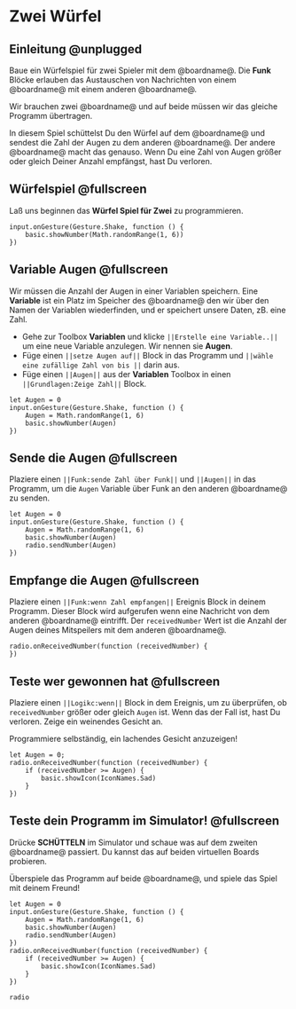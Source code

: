 # Zwei Würfel

## Einleitung @unplugged

Baue ein Würfelspiel für zwei Spieler mit dem @boardname@. Die **Funk** Blöcke erlauben das Austauschen von Nachrichten von einem @boardname@ mit einem anderen @boardname@.

Wir brauchen zwei @boardname@ und auf beide müssen wir das gleiche Programm übertragen.

In diesem Spiel schüttelst Du den Würfel auf dem @boardname@ und sendest die Zahl der Augen zu dem anderen @boardname@. Der andere @boardname@ macht das genauso. Wenn Du eine Zahl von Augen größer oder gleich Deiner Anzahl empfängst, hast Du verloren.

## Würfelspiel @fullscreen

Laß uns beginnen das **Würfel Spiel für Zwei** zu programmieren.

```blocks
input.onGesture(Gesture.Shake, function () {
    basic.showNumber(Math.randomRange(1, 6))
})
```

## Variable Augen @fullscreen

Wir müssen die Anzahl der Augen in einer Variablen speichern. Eine **Variable** ist ein Platz im Speicher des @boardname@ den wir über den Namen der Variablen wiederfinden, und er speichert unsere Daten, zB. eine Zahl.

* Gehe zur Toolbox **Variablen** und klicke ``||Erstelle eine Variable..||`` um eine neue Variable anzulegen. Wir nennen sie **Augen**. 
* Füge einen ``||setze Augen auf||`` Block in das Programm und ``||wähle eine zufällige Zahl von bis ||`` darin aus.
* Füge einen ``||Augen||`` aus der **Variablen** Toolbox in einen ``||Grundlagen:Zeige Zahl||`` Block.

```blocks
let Augen = 0
input.onGesture(Gesture.Shake, function () {
    Augen = Math.randomRange(1, 6)
    basic.showNumber(Augen)
})
```

## Sende die Augen @fullscreen

Plaziere einen ``||Funk:sende Zahl über Funk||`` und ``||Augen||`` in das Programm, um die ``Augen`` Variable über Funk an den anderen @boardname@ zu senden.

```blocks
let Augen = 0
input.onGesture(Gesture.Shake, function () {
    Augen = Math.randomRange(1, 6)
    basic.showNumber(Augen)
    radio.sendNumber(Augen)
})
```

## Empfange die Augen @fullscreen

Plaziere einen ``||Funk:wenn Zahl empfangen||`` Ereignis Block in deinem Programm. Dieser Block wird aufgerufen wenn eine Nachricht von dem anderen @boardname@ eintrifft. Der ``receivedNumber`` Wert  ist die Anzahl der Augen deines Mitspeilers mit dem anderen @boardname@.

```blocks
radio.onReceivedNumber(function (receivedNumber) {
})
```

## Teste wer gewonnen hat @fullscreen

Plaziere einen ``||Logikc:wenn||`` Block in dem Ereignis, um zu überprüfen, ob ``receivedNumber`` größer oder gleich ``Augen`` ist. 
Wenn das der Fall ist, hast Du verloren. Zeige ein weinendes Gesicht an.

Programmiere selbständig, ein lachendes Gesicht anzuzeigen!

```blocks
let Augen = 0;
radio.onReceivedNumber(function (receivedNumber) {
    if (receivedNumber >= Augen) {
        basic.showIcon(IconNames.Sad)
    }
})
```

## Teste dein Programm im Simulator! @fullscreen

Drücke **SCHÜTTELN** im Simulator und schaue was auf dem zweiten @boardname@ passiert. Du kannst das auf beiden virtuellen Boards probieren.

Überspiele das Programm auf beide @boardname@, und spiele das Spiel mit deinem Freund!

```blocks
let Augen = 0
input.onGesture(Gesture.Shake, function () {
    Augen = Math.randomRange(1, 6)
    basic.showNumber(Augen)
    radio.sendNumber(Augen)
})
radio.onReceivedNumber(function (receivedNumber) {
    if (receivedNumber >= Augen) {
        basic.showIcon(IconNames.Sad)
    }
})
```

```package
radio
```
